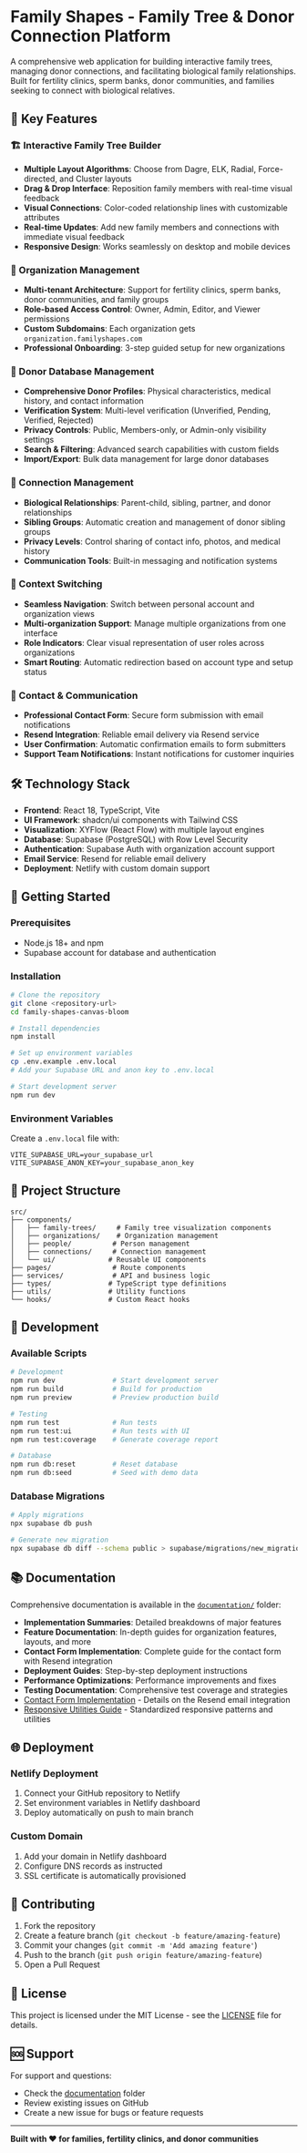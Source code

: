 # Family Shapes - Family Tree & Donor Connection Platform

A comprehensive web application for building interactive family trees, managing donor connections, and facilitating biological family relationships. Built for fertility clinics, sperm banks, donor communities, and families seeking to connect with biological relatives.

## 🌟 Key Features

### 🏗️ Interactive Family Tree Builder
- **Multiple Layout Algorithms**: Choose from Dagre, ELK, Radial, Force-directed, and Cluster layouts
- **Drag & Drop Interface**: Reposition family members with real-time visual feedback
- **Visual Connections**: Color-coded relationship lines with customizable attributes
- **Real-time Updates**: Add new family members and connections with immediate visual feedback
- **Responsive Design**: Works seamlessly on desktop and mobile devices

### 👥 Organization Management
- **Multi-tenant Architecture**: Support for fertility clinics, sperm banks, donor communities, and family groups
- **Role-based Access Control**: Owner, Admin, Editor, and Viewer permissions
- **Custom Subdomains**: Each organization gets `organization.familyshapes.com`
- **Professional Onboarding**: 3-step guided setup for new organizations

### 🧬 Donor Database Management
- **Comprehensive Donor Profiles**: Physical characteristics, medical history, and contact information
- **Verification System**: Multi-level verification (Unverified, Pending, Verified, Rejected)
- **Privacy Controls**: Public, Members-only, or Admin-only visibility settings
- **Search & Filtering**: Advanced search capabilities with custom fields
- **Import/Export**: Bulk data management for large donor databases

### 🔗 Connection Management
- **Biological Relationships**: Parent-child, sibling, partner, and donor relationships
- **Sibling Groups**: Automatic creation and management of donor sibling groups
- **Privacy Levels**: Control sharing of contact info, photos, and medical history
- **Communication Tools**: Built-in messaging and notification systems

### 🔄 Context Switching
- **Seamless Navigation**: Switch between personal account and organization views
- **Multi-organization Support**: Manage multiple organizations from one interface
- **Role Indicators**: Clear visual representation of user roles across organizations
- **Smart Routing**: Automatic redirection based on account type and setup status

### 📧 Contact & Communication
- **Professional Contact Form**: Secure form submission with email notifications
- **Resend Integration**: Reliable email delivery via Resend service
- **User Confirmation**: Automatic confirmation emails to form submitters
- **Support Team Notifications**: Instant notifications for customer inquiries

## 🛠️ Technology Stack

- **Frontend**: React 18, TypeScript, Vite
- **UI Framework**: shadcn/ui components with Tailwind CSS
- **Visualization**: XYFlow (React Flow) with multiple layout engines
- **Database**: Supabase (PostgreSQL) with Row Level Security
- **Authentication**: Supabase Auth with organization account support
- **Email Service**: Resend for reliable email delivery
- **Deployment**: Netlify with custom domain support

## 🚀 Getting Started

### Prerequisites
- Node.js 18+ and npm
- Supabase account for database and authentication

### Installation

```bash
# Clone the repository
git clone <repository-url>
cd family-shapes-canvas-bloom

# Install dependencies
npm install

# Set up environment variables
cp .env.example .env.local
# Add your Supabase URL and anon key to .env.local

# Start development server
npm run dev
```

### Environment Variables

Create a `.env.local` file with:

```env
VITE_SUPABASE_URL=your_supabase_url
VITE_SUPABASE_ANON_KEY=your_supabase_anon_key
```

## 📁 Project Structure

```
src/
├── components/
│   ├── family-trees/     # Family tree visualization components
│   ├── organizations/    # Organization management
│   ├── people/          # Person management
│   ├── connections/     # Connection management
│   └── ui/             # Reusable UI components
├── pages/               # Route components
├── services/            # API and business logic
├── types/              # TypeScript type definitions
├── utils/              # Utility functions
└── hooks/              # Custom React hooks
```

## 🔧 Development

### Available Scripts

```bash
# Development
npm run dev              # Start development server
npm run build            # Build for production
npm run preview          # Preview production build

# Testing
npm run test             # Run tests
npm run test:ui          # Run tests with UI
npm run test:coverage    # Generate coverage report

# Database
npm run db:reset         # Reset database
npm run db:seed          # Seed with demo data
```

### Database Migrations

```bash
# Apply migrations
npx supabase db push

# Generate new migration
npx supabase db diff --schema public > supabase/migrations/new_migration.sql
```

## 📚 Documentation

Comprehensive documentation is available in the [`documentation/`](./documentation/) folder:

- **Implementation Summaries**: Detailed breakdowns of major features
- **Feature Documentation**: In-depth guides for organization features, layouts, and more
- **Contact Form Implementation**: Complete guide for the contact form with Resend integration
- **Deployment Guides**: Step-by-step deployment instructions
- **Performance Optimizations**: Performance improvements and fixes
- **Testing Documentation**: Comprehensive test coverage and strategies
- [Contact Form Implementation](./documentation/CONTACT_FORM_IMPLEMENTATION.md) - Details on the Resend email integration
- [Responsive Utilities Guide](./documentation/RESPONSIVE_UTILITIES.md) - Standardized responsive patterns and utilities

## 🌐 Deployment

### Netlify Deployment

1. Connect your GitHub repository to Netlify
2. Set environment variables in Netlify dashboard
3. Deploy automatically on push to main branch

### Custom Domain

1. Add your domain in Netlify dashboard
2. Configure DNS records as instructed
3. SSL certificate is automatically provisioned

## 🤝 Contributing

1. Fork the repository
2. Create a feature branch (`git checkout -b feature/amazing-feature`)
3. Commit your changes (`git commit -m 'Add amazing feature'`)
4. Push to the branch (`git push origin feature/amazing-feature`)
5. Open a Pull Request

## 📄 License

This project is licensed under the MIT License - see the [LICENSE](LICENSE) file for details.

## 🆘 Support

For support and questions:
- Check the [documentation](./documentation/) folder
- Review existing issues on GitHub
- Create a new issue for bugs or feature requests

---

**Built with ❤️ for families, fertility clinics, and donor communities**
